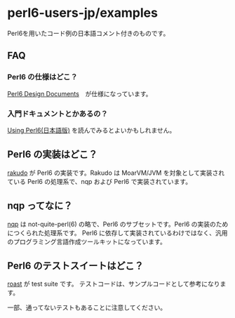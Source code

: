 # perl6-users-jp/examples
Perl6を用いたコード例の日本語コメント付きのものです。

## FAQ

### Perl6 の仕様はどこ？

[Perl6 Design Documents](https://github.com/perl6/specs/)　が仕様になっています。

### 入門ドキュメントとかあるの？

[Using Perl6(日本語版)](https://dl.dropboxusercontent.com/u/877032/UsingPerl6_JA.html) を読んでみるとよいかもしれません。

## Perl6 の実装はどこ？

[rakudo](https://github.com/rakudo/rakudo) が Perl6 の実装です。Rakudo は MoarVM/JVM を対象として実装されている Perl6 の処理系で、nqp および Perl6 で実装されています。

## nqp ってなに？

[nqp](https://github.com/perl6/nqp/) は not-quite-perl(6) の略で、Perl6 のサブセットです。Perl6 の実装のためにつくられた処理系です。
Perl6 に依存して実装されているわけではなく、汎用のプログラミング言語作成ツールキットになっています。

## Perl6 のテストスイートはどこ？

[roast](https://github.com/perl6/roast/) が test suite です。
テストコードは、サンプルコードとして参考になります。

一部、通ってないテストもあることに注意してください。
